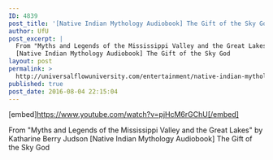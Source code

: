 ```yaml
---
ID: 4839
post_title: '[Native Indian Mythology Audiobook] The Gift of the Sky God'
author: UfU
post_excerpt: |
  From "Myths and Legends of the Mississippi Valley and the Great Lakes" by Katharine Berry Judson
  [Native Indian Mythology Audiobook] The Gift of the Sky God
layout: post
permalink: >
  http://universalflowuniversity.com/entertainment/native-indian-mythology-audiobook-the-gift-of-the-sky-god/
published: true
post_date: 2016-08-04 22:15:04
---
```

[embed]https://www.youtube.com/watch?v=pjHcM6rGChU[/embed]<br>
<p>From "Myths and Legends of the Mississippi Valley and the Great Lakes" by Katharine Berry Judson 
[Native Indian Mythology Audiobook] The Gift of the Sky God</p>